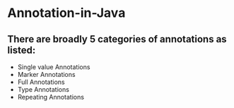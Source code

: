 # Annotation-in-Java

##  <a> There are broadly 5 categories of annotations as listed: </a>

* Single value Annotations
* Marker Annotations
* Full Annotations
* Type Annotations
* Repeating Annotations
